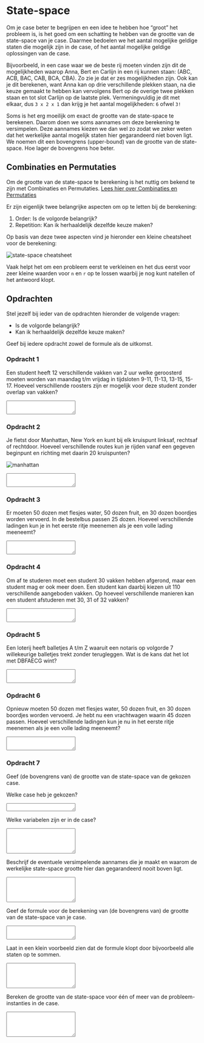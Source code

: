 # State-space

Om je case beter te begrijpen en een idee te hebben hoe “groot” het probleem is, is het goed om een schatting te hebben van de grootte van de state-space van je case. Daarmee bedoelen we het aantal mogelijke geldige staten die mogelijk zijn in de case, of het aantal mogelijke geldige oplossingen van de case.

Bijvoorbeeld, in een case waar we de beste rij moeten vinden zijn dit de mogelijkheden waarop Anna, Bert en Carlijn in een rij kunnen staan:
(ABC, ACB, BAC, CAB, BCA, CBA). Zo zie je dat er zes mogelijkheden zijn. Ook kan je dit berekenen, want Anna kan op drie verschillende plekken staan, na die keuze gemaakt te hebben kan vervolgens Bert op de overige twee plekken staan en tot slot Carlijn op de laatste plek. Vermeningvuldig je dit met elkaar, dus `3 x 2 x 1` dan krijg je het aantal mogelijkheden: `6` ofwel `3!`

Soms is het erg moeilijk om exact de grootte van de state-space te berekenen. Daarom doen we soms aannames om deze berekening te versimpelen. Deze aannames kiezen we dan wel zo zodat we zeker weten dat het werkelijke aantal mogelijk staten hier gegarandeerd niet boven ligt. We noemen dit een bovengrens (upper-bound) van de grootte van de state-space. Hoe lager de bovengrens hoe beter.


## Combinaties en Permutaties

Om de grootte van de state-space te berekening is het nuttig om bekend te zijn met Combinaties en Permutaties. [Lees hier over Combinaties en Permutaties](https://www.mathsisfun.com/combinatorics/combinations-permutations.html)


Er zijn eigenlijk twee belangrijke aspecten om op te letten bij de berekening:

1. Order: Is de volgorde belangrijk?
1. Repetition: Kan ik herhaaldelijk dezelfde keuze maken?

Op basis van deze twee aspecten vind je hieronder een kleine cheatsheet voor de berekening:

![state-space cheatsheet](state_space_cheatsheet.png)

Vaak helpt het om een probleem eerst te verkleinen en het dus eerst voor zeer kleine waarden voor `n` en `r` op te lossen waarbij je nog kunt natellen of het antwoord klopt.


## Opdrachten

Stel jezelf bij ieder van de opdrachten hieronder de volgende vragen:

* Is de volgorde belangrijk?
* Kan ik herhaaldelijk dezelfde keuze maken?

Geef bij iedere opdracht zowel de formule als de uitkomst.

### Opdracht 1

Een student heeft 12 verschillende vakken van 2 uur welke geroosterd moeten worden van maandag t/m vrijdag in tijdsloten 9-11, 11-13, 13-15, 15-17. Hoeveel verschillende roosters zijn er mogelijk voor deze student zonder overlap van vakken?

<textarea name="form[q1]" rows="2" required></textarea>


### Opdracht 2

Je fietst door Manhattan, New York en kunt bij elk kruispunt linksaf, rechtsaf of rechtdoor. Hoeveel verschillende routes kun je rijden vanaf een gegeven beginpunt en richting met daarin 20 kruispunten?

![manhattan](manhattan.png)

<textarea name="form[q2]" rows="2" required></textarea>


### Opdracht 3

Er moeten 50 dozen met flesjes water, 50 dozen fruit, en 30 dozen boordjes worden vervoerd. In de bestelbus passen 25 dozen. Hoeveel verschillende ladingen kun je in het eerste ritje meenemen als je een volle lading meeneemt?

<textarea name="form[q3]" rows="2" required></textarea>


### Opdracht 4

Om af te studeren moet een student 30 vakken hebben afgerond, maar een student mag er ook meer doen. Een student kan daarbij kiezen uit 110 verschillende aangeboden vakken. Op hoeveel verschillende manieren kan een student afstuderen met 30, 31 of 32 vakken?

<textarea name="form[q4]" rows="2" required></textarea>


### Opdracht 5

Een loterij heeft balletjes A t/m Z waaruit een notaris op volgorde 7 willekeurige balletjes trekt zonder terugleggen. Wat is de kans dat het lot met DBFAECG wint?

<textarea name="form[q5]" rows="2" required></textarea>


### Opdracht 6

Opnieuw moeten 50 dozen met flesjes water, 50 dozen fruit, en 30 dozen boordjes worden vervoerd. Je hebt nu een vrachtwagen waarin 45 dozen passen. Hoeveel verschillende ladingen kun je nu in het eerste ritje meenemen als je een volle lading meeneemt?

<textarea name="form[q6]" rows="2" required></textarea>


### Opdracht 7

Geef (de bovengrens van) de grootte van de state-space van de gekozen case.

Welke case heb je gekozen?

<textarea name="form[q7]" rows="1" required></textarea>

Welke variabelen zijn er in de case?

<textarea name="form[q8]" rows="4" required></textarea>

Beschrijf de eventuele versimpelende aannames die je maakt en waarom de werkelijke state-space grootte hier dan gegarandeerd nooit boven ligt.

<textarea name="form[q9]" rows="4" required></textarea>

Geef de formule voor de berekening van (de bovengrens van) de grootte van de state-space van je case.

<textarea name="form[q10]" rows="2" required></textarea>

Laat in een klein voorbeeld zien dat de formule klopt door bijvoorbeeld alle staten op te sommen.

<textarea name="form[q11]" rows="4" required></textarea>

Bereken de grootte van de state-space voor één of meer van de probleem-instanties in de case.

<textarea name="form[q12]" rows="4" required></textarea>